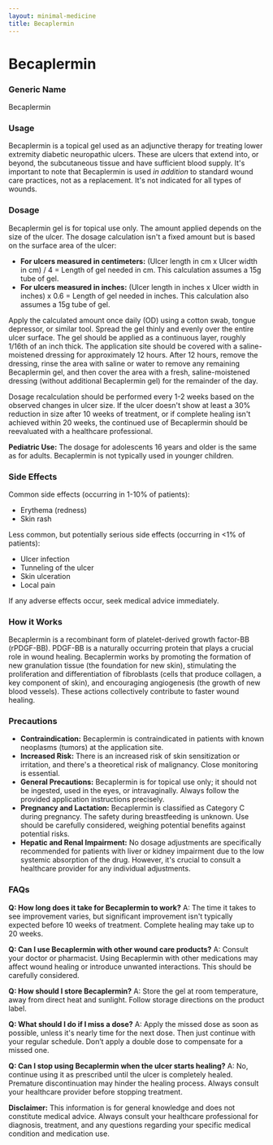 ```yaml
---
layout: minimal-medicine
title: Becaplermin
---
```


# Becaplermin
### Generic Name
Becaplermin

### Usage
Becaplermin is a topical gel used as an adjunctive therapy for treating lower extremity diabetic neuropathic ulcers.  These are ulcers that extend into, or beyond, the subcutaneous tissue and have sufficient blood supply. It's important to note that Becaplermin is used *in addition* to standard wound care practices, not as a replacement.  It's not indicated for all types of wounds.


### Dosage
Becaplermin gel is for topical use only.  The amount applied depends on the size of the ulcer.  The dosage calculation isn't a fixed amount but is based on the surface area of the ulcer:

* **For ulcers measured in centimeters:** (Ulcer length in cm x Ulcer width in cm) / 4 = Length of gel needed in cm. This calculation assumes a 15g tube of gel.
* **For ulcers measured in inches:** (Ulcer length in inches x Ulcer width in inches) x 0.6 = Length of gel needed in inches.  This calculation also assumes a 15g tube of gel.

Apply the calculated amount once daily (OD) using a cotton swab, tongue depressor, or similar tool.  Spread the gel thinly and evenly over the entire ulcer surface.  The gel should be applied as a continuous layer, roughly 1/16th of an inch thick.  The application site should be covered with a saline-moistened dressing for approximately 12 hours. After 12 hours, remove the dressing, rinse the area with saline or water to remove any remaining Becaplermin gel, and then cover the area with a fresh, saline-moistened dressing (without additional Becaplermin gel) for the remainder of the day.

Dosage recalculation should be performed every 1-2 weeks based on the observed changes in ulcer size. If the ulcer doesn't show at least a 30% reduction in size after 10 weeks of treatment, or if complete healing isn't achieved within 20 weeks, the continued use of Becaplermin should be reevaluated with a healthcare professional.

**Pediatric Use:**  The dosage for adolescents 16 years and older is the same as for adults.  Becaplermin is not typically used in younger children.


### Side Effects
Common side effects (occurring in 1-10% of patients):

* Erythema (redness)
* Skin rash

Less common, but potentially serious side effects (occurring in <1% of patients):

* Ulcer infection
* Tunneling of the ulcer
* Skin ulceration
* Local pain

If any adverse effects occur, seek medical advice immediately.


### How it Works
Becaplermin is a recombinant form of platelet-derived growth factor-BB (rPDGF-BB).  PDGF-BB is a naturally occurring protein that plays a crucial role in wound healing.  Becaplermin works by promoting the formation of new granulation tissue (the foundation for new skin), stimulating the proliferation and differentiation of fibroblasts (cells that produce collagen, a key component of skin), and encouraging angiogenesis (the growth of new blood vessels). These actions collectively contribute to faster wound healing.


### Precautions
* **Contraindication:** Becaplermin is contraindicated in patients with known neoplasms (tumors) at the application site.
* **Increased Risk:**  There is an increased risk of skin sensitization or irritation, and there's a theoretical risk of malignancy.  Close monitoring is essential.
* **General Precautions:** Becaplermin is for topical use only; it should not be ingested, used in the eyes, or intravaginally.  Always follow the provided application instructions precisely.  
* **Pregnancy and Lactation:** Becaplermin is classified as Category C during pregnancy.  The safety during breastfeeding is unknown.  Use should be carefully considered, weighing potential benefits against potential risks.
* **Hepatic and Renal Impairment:** No dosage adjustments are specifically recommended for patients with liver or kidney impairment due to the low systemic absorption of the drug. However, it's crucial to consult a healthcare provider for any individual adjustments.


### FAQs

**Q: How long does it take for Becaplermin to work?**
A:  The time it takes to see improvement varies, but significant improvement isn't typically expected before 10 weeks of treatment.  Complete healing may take up to 20 weeks.

**Q: Can I use Becaplermin with other wound care products?**
A:  Consult your doctor or pharmacist. Using Becaplermin with other medications may affect wound healing or introduce unwanted interactions.  This should be carefully considered.

**Q: How should I store Becaplermin?**
A: Store the gel at room temperature, away from direct heat and sunlight.  Follow storage directions on the product label.

**Q: What should I do if I miss a dose?**
A: Apply the missed dose as soon as possible, unless it's nearly time for the next dose. Then just continue with your regular schedule. Don’t apply a double dose to compensate for a missed one.

**Q: Can I stop using Becaplermin when the ulcer starts healing?**
A: No, continue using it as prescribed until the ulcer is completely healed. Premature discontinuation may hinder the healing process. Always consult your healthcare provider before stopping treatment.

**Disclaimer:** This information is for general knowledge and does not constitute medical advice. Always consult your healthcare professional for diagnosis, treatment, and any questions regarding your specific medical condition and medication use.
